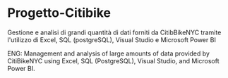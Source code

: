 # Progetto-Citibike
Gestione e analisi di grandi quantità di dati forniti da CitibBikeNYC tramite l'utilizzo di Excel, SQL (postgreSQL), Visual Studio e Microsoft Power BI

ENG: Management and analysis of large amounts of data provided by CitiBikeNYC using Excel, SQL (PostgreSQL), Visual Studio, and Microsoft Power BI.
